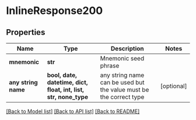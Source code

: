 # InlineResponse200


## Properties
Name | Type | Description | Notes
------------ | ------------- | ------------- | -------------
**mnemonic** | **str** | Mnemonic seed phrase | 
**any string name** | **bool, date, datetime, dict, float, int, list, str, none_type** | any string name can be used but the value must be the correct type | [optional]

[[Back to Model list]](../README.md#documentation-for-models) [[Back to API list]](../README.md#documentation-for-api-endpoints) [[Back to README]](../README.md)


